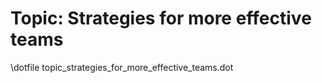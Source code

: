 Topic: Strategies for more effective teams
==========================================

\dotfile topic_strategies_for_more_effective_teams.dot